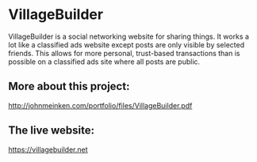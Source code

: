 # VillageBuilder

VillageBuilder is a social networking website for sharing things.  It works a lot like a classified ads website except posts
are only visible by selected friends.  This allows for more personal, trust-based transactions than is possible on a classified
ads site where all posts are public.

## More about this project:
http://johnmeinken.com/portfolio/files/VillageBuilder.pdf

## The live website:
https://villagebuilder.net
